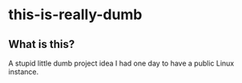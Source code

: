 # this-is-really-dumb
## What is this?
A stupid little dumb project idea I had one day to have a public Linux instance.